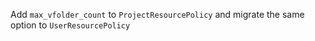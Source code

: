 Add `max_vfolder_count` to `ProjectResourcePolicy` and migrate the same option to `UserResourcePolicy`